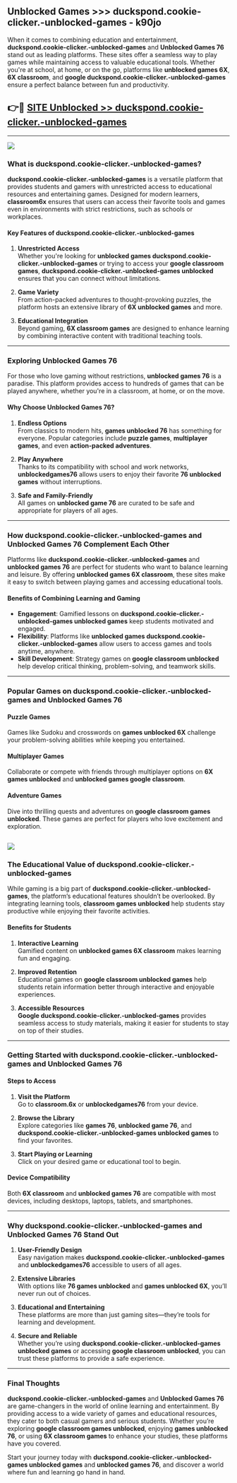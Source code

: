 ## Unblocked Games >>> duckspond.cookie-clicker.-unblocked-games - k90jo 

When it comes to combining education and entertainment, **duckspond.cookie-clicker.-unblocked-games** and **Unblocked Games 76** stand out as leading platforms. These sites offer a seamless way to play games while maintaining access to valuable educational tools. Whether you're at school, at home, or on the go, platforms like **unblocked games 6X**, **6X classroom**, and **google duckspond.cookie-clicker.-unblocked-games** ensure a perfect balance between fun and productivity.
## 👉🔴 [SITE Unblocked >> duckspond.cookie-clicker.-unblocked-games](https://unblockedgames.edu.pl?title=duckspond.cookie-clicker.-unblocked-games&ref=22JU)
---
<a href="https://unblockedgames.edu.pl?title=duckspond.cookie-clicker.-unblocked-games&ref=22JU/"><img src="https://github.com/user-attachments/assets/438f12ca-57a4-47a3-8ead-c64da593a1e5"/></a>
### What is duckspond.cookie-clicker.-unblocked-games?  

**duckspond.cookie-clicker.-unblocked-games** is a versatile platform that provides students and gamers with unrestricted access to educational resources and entertaining games. Designed for modern learners, **classroom6x** ensures that users can access their favorite tools and games even in environments with strict restrictions, such as schools or workplaces.  

#### Key Features of duckspond.cookie-clicker.-unblocked-games  

1. **Unrestricted Access**  
   Whether you're looking for **unblocked games duckspond.cookie-clicker.-unblocked-games** or trying to access your **google classroom games**, **duckspond.cookie-clicker.-unblocked-games unblocked** ensures that you can connect without limitations.  

2. **Game Variety**  
   From action-packed adventures to thought-provoking puzzles, the platform hosts an extensive library of **6X unblocked games** and more.  

3. **Educational Integration**  
   Beyond gaming, **6X classroom games** are designed to enhance learning by combining interactive content with traditional teaching tools.  



---

### Exploring Unblocked Games 76  

For those who love gaming without restrictions, **unblocked games 76** is a paradise. This platform provides access to hundreds of games that can be played anywhere, whether you're in a classroom, at home, or on the move.  

#### Why Choose Unblocked Games 76?  

1. **Endless Options**  
   From classics to modern hits, **games unblocked 76** has something for everyone. Popular categories include **puzzle games**, **multiplayer games**, and even **action-packed adventures**.  

2. **Play Anywhere**  
   Thanks to its compatibility with school and work networks, **unblockedgames76** allows users to enjoy their favorite **76 unblocked games** without interruptions.  

3. **Safe and Family-Friendly**  
   All games on **unblocked game 76** are curated to be safe and appropriate for players of all ages.  

---

### How duckspond.cookie-clicker.-unblocked-games and Unblocked Games 76 Complement Each Other  

Platforms like **duckspond.cookie-clicker.-unblocked-games** and **unblocked games 76** are perfect for students who want to balance learning and leisure. By offering **unblocked games 6X classroom**, these sites make it easy to switch between playing games and accessing educational tools.  

#### Benefits of Combining Learning and Gaming  

- **Engagement**: Gamified lessons on **duckspond.cookie-clicker.-unblocked-games unblocked games** keep students motivated and engaged.  
- **Flexibility**: Platforms like **unblocked games duckspond.cookie-clicker.-unblocked-games** allow users to access games and tools anytime, anywhere.  
- **Skill Development**: Strategy games on **google classroom unblocked** help develop critical thinking, problem-solving, and teamwork skills.  

---

### Popular Games on duckspond.cookie-clicker.-unblocked-games and Unblocked Games 76  

#### Puzzle Games  

Games like Sudoku and crosswords on **games unblocked 6X** challenge your problem-solving abilities while keeping you entertained.  

#### Multiplayer Games  

Collaborate or compete with friends through multiplayer options on **6X games unblocked** and **unblocked games google classroom**.  

#### Adventure Games  

Dive into thrilling quests and adventures on **google classroom games unblocked**. These games are perfect for players who love excitement and exploration.  

<a href="http://download.freeplayer.one?title=duckspond.cookie-clicker.-unblocked-games&ref=23D/"><img src="https://github.com/user-attachments/assets/fe0c3e91-c8e1-489c-acf0-e2f614c12fb8"/></a>
---

### The Educational Value of duckspond.cookie-clicker.-unblocked-games  

While gaming is a big part of **duckspond.cookie-clicker.-unblocked-games**, the platform’s educational features shouldn’t be overlooked. By integrating learning tools, **classroom games unblocked** help students stay productive while enjoying their favorite activities.  

#### Benefits for Students  

1. **Interactive Learning**  
   Gamified content on **unblocked games 6X classroom** makes learning fun and engaging.  

2. **Improved Retention**  
   Educational games on **google classroom unblocked games** help students retain information better through interactive and enjoyable experiences.  

3. **Accessible Resources**  
   **Google duckspond.cookie-clicker.-unblocked-games** provides seamless access to study materials, making it easier for students to stay on top of their studies.  

---

### Getting Started with duckspond.cookie-clicker.-unblocked-games and Unblocked Games 76  

#### Steps to Access  

1. **Visit the Platform**  
   Go to **classroom.6x** or **unblockedgames76** from your device.  

2. **Browse the Library**  
   Explore categories like **games 76**, **unblocked game 76**, and **duckspond.cookie-clicker.-unblocked-games unblocked games** to find your favorites.  

3. **Start Playing or Learning**  
   Click on your desired game or educational tool to begin.  

#### Device Compatibility  

Both **6X classroom** and **unblocked games 76** are compatible with most devices, including desktops, laptops, tablets, and smartphones.  

---

### Why duckspond.cookie-clicker.-unblocked-games and Unblocked Games 76 Stand Out  

1. **User-Friendly Design**  
   Easy navigation makes **duckspond.cookie-clicker.-unblocked-games** and **unblockedgames76** accessible to users of all ages.  

2. **Extensive Libraries**  
   With options like **76 games unblocked** and **games unblocked 6X**, you’ll never run out of choices.  

3. **Educational and Entertaining**  
   These platforms are more than just gaming sites—they’re tools for learning and development.  

4. **Secure and Reliable**  
   Whether you’re using **duckspond.cookie-clicker.-unblocked-games unblocked games** or accessing **google classroom unblocked**, you can trust these platforms to provide a safe experience.  

---

### Final Thoughts  

**duckspond.cookie-clicker.-unblocked-games** and **Unblocked Games 76** are game-changers in the world of online learning and entertainment. By providing access to a wide variety of games and educational resources, they cater to both casual gamers and serious students. Whether you’re exploring **google classroom games unblocked**, enjoying **games unblocked 76**, or using **6X classroom games** to enhance your studies, these platforms have you covered.  

Start your journey today with **duckspond.cookie-clicker.-unblocked-games unblocked games** and **unblocked games 76**, and discover a world where fun and learning go hand in hand.  